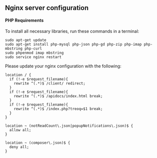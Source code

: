 ## Nginx server configuration

#### PHP Requirements
To install all necessary libraries, run these commands in a terminal:
```
sudo apt-get update
sudo apt-get install php-mysql php-json php-gd php-zip php-imap php-mbstring php-curl
sudo phpenmod imap mbstring
sudo service nginx restart
```

Please update your nginx configuration with the following:
```
location / {
  if (!-e $request_filename){
    rewrite ^(.*)$ /client/ redirect;
  }
  if (!-e $request_filename){
    rewrite ^(.*)$ /apidocs/index.html break;
  }
  if (!-e $request_filename){
    rewrite ^(.*)$ /index.php?treoq=$1 break;
  }
}

location ~ (notReadCount\.json|popupNotifications\.json)$ {
  allow all;
}

location ~ (composer\.json)$ {
  deny all;
}
```
